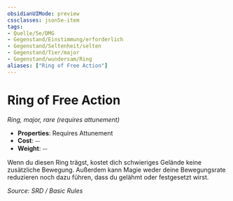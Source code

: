 ```yaml
---
obsidianUIMode: preview
cssclasses: json5e-item
tags:
- Quelle/5e/DMG
- Gegenstand/Einstimmung/erforderlich
- Gegenstand/Seltenheit/selten
- Gegenstand/Tier/major
- Gegenstand/wundersam/Ring
aliases: ["Ring of Free Action"]
---
```

# Ring of Free Action
*Ring, major, rare (requires attunement)*  

- **Properties**: Requires Attunement
- **Cost**: ⏤
- **Weight**: ⏤

Wenn du diesen Ring trägst, kostet dich schwieriges Gelände keine zusätzliche Bewegung. Außerdem kann Magie weder deine Bewegungsrate reduzieren noch dazu führen, dass du gelähmt oder festgesetzt wirst.

*Source: SRD / Basic Rules*